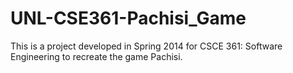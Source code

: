 # UNL-CSE361-Pachisi_Game
This is a project developed in Spring 2014 for CSCE 361: Software Engineering to recreate the game Pachisi.
